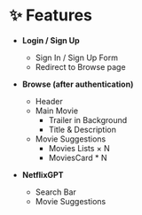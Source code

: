 # ✨ Features

- **Login / Sign Up**
  - Sign In / Sign Up Form
  - Redirect to Browse page

- **Browse (after authentication)**
  - Header
  - Main Movie
    - Trailer in Background
    - Title & Description
  - Movie Suggestions
    - Movies Lists × N
     - MoviesCard * N

- **NetflixGPT**
  - Search Bar
  - Movie Suggestions

